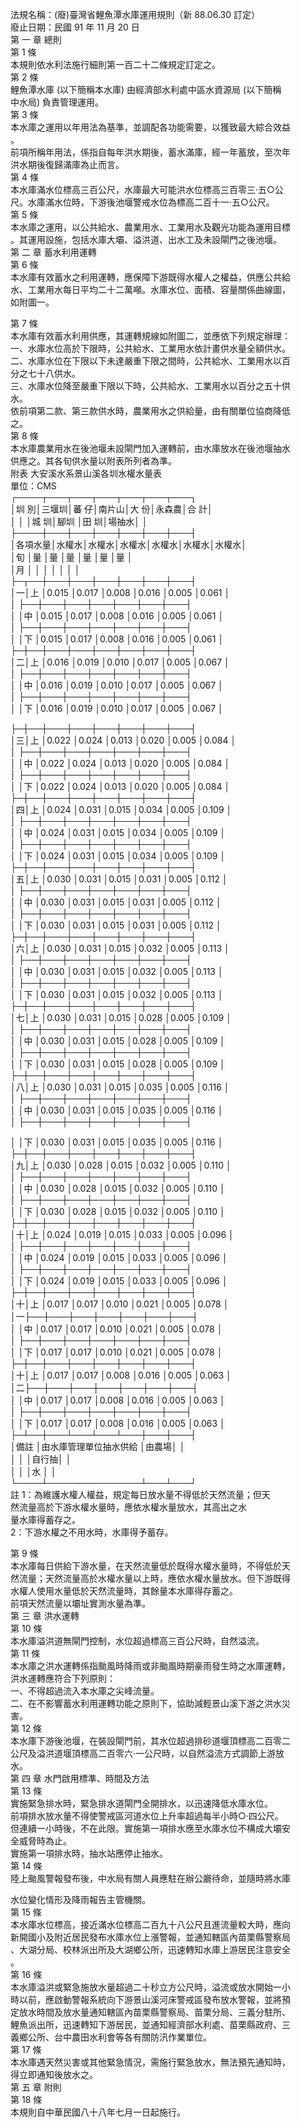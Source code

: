 法規名稱：(廢)臺灣省鯉魚潭水庫運用規則（新 88.06.30 訂定）  
廢止日期：民國 91 年 11 月 20 日  
第 一 章 總則  
第 1 條  
本規則依水利法施行細則第一百二十二條規定訂定之。  
第 2 條  
鯉魚潭水庫 (以下簡稱本水庫) 由經濟部水利處中區水資源局 (以下簡稱  
中水局) 負責管理運用。  
第 3 條  
本水庫之運用以年用法為基準，並調配各功能需要，以獲致最大綜合效益  
。  
前項所稱年用法，係指自每年洪水期後，蓄水滿庫，經一年蓄放，至次年  
洪水期後復歸滿庫為止而言。  
第 4 條  
本水庫滿水位標高三百公尺，水庫最大可能洪水位標高三百零三‧五○公  
尺。水庫滿水位時，下游後池堰警戒水位為標高二百十一‧五○公尺。  
第 5 條  
本水庫之運用，以公共給水、農業用水、工業用水及觀光功能為運用目標  
。其運用設施，包括水庫大壩、溢洪道、出水工及未設閘門之後池堰。  
第 二 章 蓄水利用運轉  
第 6 條  
本水庫有效蓄水之利用運轉，應保障下游既得水權人之權益，供應公共給  
水、工業用水每日平均二十二萬噸。水庫水位、面積、容量關係曲線圖，  
如附圖一。  


第 7 條  
本水庫有效蓄水利用供應，其運轉規線如附圖二，並應依下列規定辦理：  
一、水庫水位高於下限時，公共給水、工業用水依計畫供水量全額供水。  
二、水庫水位在下限以下未達嚴重下限之間時，公共給水、工業用水以百  
分之七十八供水。  
三、水庫水位降至嚴重下限以下時，公共給水、工業用水以百分之五十供  
水。  
依前項第二款、第三款供水時，農業用水之供給量，由有關單位協商降低  
之。  
第 8 條  
本水庫農業用水在後池堰未設閘門加入運轉前，由水庫放水在後池堰抽水  
供應之。其各旬供水量以附表所列者為準。  
附表 大安溪水系景山溪各圳水權水量表  
單位：CMS  
┌────┬───┬───┬───┬───┬───┬───┐  
│圳 別│三堰圳│蕃 仔│南片山│大 份│永森農│合 計│  
│ │ │城 圳│腳圳 │田 圳│場抽水│ │  
├────┼───┼───┼───┼───┼───┼───┤  
│各項水量│水權水│水權水│水權水│水權水│水權水│水權水│  
│旬 │量 │量 │量 │量 │量 │量 │  
│月 │ │ │ │ │ │ │  
├─┬──┼───┼───┼───┼───┼───┼───┤  
│一│上 │0.015 │0.017 │0.008 │0.016 │0.005 │0.061 │  
│ ├──┼───┼───┼───┼───┼───┼───┤  
│ │中 │0.015 │0.017 │0.008 │0.016 │0.005 │0.061 │  
│ ├──┼───┼───┼───┼───┼───┼───┤  
│ │下 │0.015 │0.017 │0.008 │0.016 │0.005 │0.061 │  
├─┼──┼───┼───┼───┼───┼───┼───┤  
│二│上 │0.016 │0.019 │0.010 │0.017 │0.005 │0.067 │  
│ ├──┼───┼───┼───┼───┼───┼───┤  
│ │中 │0.016 │0.019 │0.010 │0.017 │0.005 │0.067 │  
│ ├──┼───┼───┼───┼───┼───┼───┤  
│ │下 │0.016 │0.019 │0.010 │0.017 │0.005 │0.067 │  


├─┼──┼───┼───┼───┼───┼───┼───┤  
│三│上 │0.022 │0.024 │0.013 │0.020 │0.005 │0.084 │  
│ ├──┼───┼───┼───┼───┼───┼───┤  
│ │中 │0.022 │0.024 │0.013 │0.020 │0.005 │0.084 │  
│ ├──┼───┼───┼───┼───┼───┼───┤  
│ │下 │0.022 │0.024 │0.013 │0.020 │0.005 │0.084 │  
├─┼──┼───┼───┼───┼───┼───┼───┤  
│四│上 │0.024 │0.031 │0.015 │0.034 │0.005 │0.109 │  
│ ├──┼───┼───┼───┼───┼───┼───┤  
│ │中 │0.024 │0.031 │0.015 │0.034 │0.005 │0.109 │  
│ ├──┼───┼───┼───┼───┼───┼───┤  
│ │下 │0.024 │0.031 │0.015 │0.034 │0.005 │0.109 │  
├─┼──┼───┼───┼───┼───┼───┼───┤  
│五│上 │0.030 │0.031 │0.015 │0.031 │0.005 │0.112 │  
│ ├──┼───┼───┼───┼───┼───┼───┤  
│ │中 │0.030 │0.031 │0.015 │0.031 │0.005 │0.112 │  
│ ├──┼───┼───┼───┼───┼───┼───┤  
│ │下 │0.030 │0.031 │0.015 │0.031 │0.005 │0.112 │  
├─┼──┼───┼───┼───┼───┼───┼───┤  
│六│上 │0.030 │0.031 │0.015 │0.032 │0.005 │0.113 │  
│ ├──┼───┼───┼───┼───┼───┼───┤  
│ │中 │0.030 │0.031 │0.015 │0.032 │0.005 │0.113 │  
│ ├──┼───┼───┼───┼───┼───┼───┤  
│ │下 │0.030 │0.031 │0.015 │0.032 │0.005 │0.113 │  
├─┼──┼───┼───┼───┼───┼───┼───┤  
│七│上 │0.030 │0.031 │0.015 │0.028 │0.005 │0.109 │  
│ ├──┼───┼───┼───┼───┼───┼───┤  
│ │中 │0.030 │0.031 │0.015 │0.028 │0.005 │0.109 │  
│ ├──┼───┼───┼───┼───┼───┼───┤  
│ │下 │0.030 │0.031 │0.015 │0.028 │0.005 │0.109 │  
├─┼──┼───┼───┼───┼───┼───┼───┤  
│八│上 │0.030 │0.031 │0.015 │0.035 │0.005 │0.116 │  
│ ├──┼───┼───┼───┼───┼───┼───┤  
│ │中 │0.030 │0.031 │0.015 │0.035 │0.005 │0.116 │  
│ ├──┼───┼───┼───┼───┼───┼───┤  


│ │下 │0.030 │0.031 │0.015 │0.035 │0.005 │0.116 │  
├─┼──┼───┼───┼───┼───┼───┼───┤  
│九│上 │0.030 │0.028 │0.015 │0.032 │0.005 │0.110 │  
│ ├──┼───┼───┼───┼───┼───┼───┤  
│ │中 │0.030 │0.028 │0.015 │0.032 │0.005 │0.110 │  
│ ├──┼───┼───┼───┼───┼───┼───┤  
│ │下 │0.030 │0.028 │0.015 │0.032 │0.005 │0.110 │  
├─┼──┼───┼───┼───┼───┼───┼───┤  
│十│上 │0.024 │0.019 │0.015 │0.033 │0.005 │0.096 │  
│ ├──┼───┼───┼───┼───┼───┼───┤  
│ │中 │0.024 │0.019 │0.015 │0.033 │0.005 │0.096 │  
│ ├──┼───┼───┼───┼───┼───┼───┤  
│ │下 │0.024 │0.019 │0.015 │0.033 │0.005 │0.096 │  
├─┼──┼───┼───┼───┼───┼───┼───┤  
│十│上 │0.017 │0.017 │0.010 │0.021 │0.005 │0.078 │  
│一├──┼───┼───┼───┼───┼───┼───┤  
│ │中 │0.017 │0.017 │0.010 │0.021 │0.005 │0.078 │  
│ ├──┼───┼───┼───┼───┼───┼───┤  
│ │下 │0.017 │0.017 │0.010 │0.021 │0.005 │0.078 │  
├─┼──┼───┼───┼───┼───┼───┼───┤  
│十│上 │0.017 │0.017 │0.008 │0.016 │0.005 │0.063 │  
│二├──┼───┼───┼───┼───┼───┼───┤  
│ │中 │0.017 │0.017 │0.008 │0.016 │0.005 │0.063 │  
│ ├──┼───┼───┼───┼───┼───┼───┤  
│ │下 │0.017 │0.017 │0.008 │0.016 │0.005 │0.063 │  
├─┴──┼───┴───┴───┴───┼───┼───┤  
│備註 │由水庫管理單位抽水供給 │由農場│ │  
│ │ │自行抽│ │  
│ │ │水 │ │  
└────┴───────────────┴───┴───┘  
註 1：為維護水權人權益，規定每日放水量不得低於天然流量；但天  
然流量高於下游水權水量時，應依水權水量放水，其高出之水  
量水庫得蓄存之。  
2：下游水權之不用水時，水庫得予蓄存。  


第 9 條  
本水庫每日供給下游水量，在天然流量低於既得水權水量時，不得低於天  
然流量；天然流量高於水權水量以上時，應依水權水量放水。但下游既得  
水權人使用水量低於天然流量時，其餘量本水庫得存蓄之。  
前項天然流量以壩址實測水量為準。  
第 三 章 洪水運轉  
第 10 條  
本水庫溢洪道無閘門控制，水位超過標高三百公尺時，自然溢流。  
第 11 條  
本水庫之洪水運轉係指颱風時降雨或非颱風時期豪雨發生時之水庫運轉，  
洪水運轉應符合下列原則：  
一、不得超過流入本水庫之尖峰流量。  
二、在不影響蓄水利用運轉功能之原則下，協助減輕景山溪下游之洪水災  
害。  
第 12 條  
本水庫下游後池堰，在裝設閘門前，其水位超過排砂道堰頂標高二百零二  
公尺及溢洪道堰頂標高二百零六‧一公尺時，以自然溢流方式調節上游放  
水。  
第 四 章 水門啟用標準、時間及方法  
第 13 條  
實施緊急排水時，緊急排水道閘門全開排水，以迅速降低水庫水位。  
前項排水放水量不得使警戒區河道水位上升率超過每半小時○‧四公尺。  
但連續一小時後，不在此限。實施第一項排水應至水庫水位不構成大壩安  
全威脅時為止。  
實施第一項排水時，抽水站應停止抽水。  
第 14 條  
陸上颱風警報發布後，中水局有關人員應駐在辦公廳待命，並隨時將水庫  


水位變化情形及降雨報告主管機關。  
第 15 條  
本水庫水位標高，接近滿水位標高二百九十八公尺且進流量較大時，應向  
新開國小及附近居民發布水庫水位上漲警報，並通知轄區內苗栗縣警察局  
、大湖分局、校林派出所及大湖鄉公所，迅速轉知水庫上游居民注意安全  
。  
第 16 條  
本水庫溢洪或緊急施放水量超過二十秒立方公尺時，溢流或放水開始一小  
時以前，應啟動警報系統向下游景山溪河床警戒區發布放水警報，並將預  
定放水時間及放水量通知轄區內苗栗縣警察局、苗栗分局、三義分駐所、  
鯉魚派出所，迅速轉知下游居民，並通知經濟部水利處、苗栗縣政府、三  
義鄉公所、台中農田水利會等各有關防汛作業單位。  
第 17 條  
本水庫遇天然災害或其他緊急情況，需施行緊急放水，無法預先通知時，  
得立即通知後放水之。  
第 五 章 附則  
第 18 條  
本規則自中華民國八十八年七月一日起施行。  


